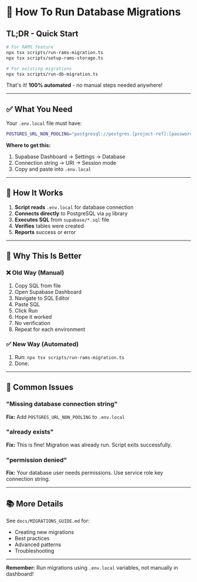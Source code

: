 # 🚀 How To Run Database Migrations

## TL;DR - Quick Start

```bash
# For RAMS feature
npx tsx scripts/run-rams-migration.ts
npx tsx scripts/setup-rams-storage.ts

# For existing migrations
npx tsx scripts/run-db-migration.ts
```

That's it! **100% automated** - no manual steps needed anywhere!

---

## ✅ What You Need

Your `.env.local` file must have:

```bash
POSTGRES_URL_NON_POOLING="postgresql://postgres.[project-ref]:[password]@aws-0-[region].pooler.supabase.com:5432/postgres"
```

**Where to get this:**
1. Supabase Dashboard → Settings → Database
2. Connection string → URI → Session mode
3. Copy and paste into `.env.local`

---

## 🔄 How It Works

1. **Script reads** `.env.local` for database connection
2. **Connects directly** to PostgreSQL via `pg` library  
3. **Executes SQL** from `supabase/*.sql` file
4. **Verifies** tables were created
5. **Reports** success or error

---

## 🎯 Why This Is Better

### ❌ Old Way (Manual)
1. Copy SQL from file
2. Open Supabase Dashboard
3. Navigate to SQL Editor
4. Paste SQL
5. Click Run
6. Hope it worked
7. No verification
8. Repeat for each environment

### ✅ New Way (Automated)
1. Run: `npx tsx scripts/run-rams-migration.ts`
2. Done.

---

## 🐛 Common Issues

### "Missing database connection string"

**Fix:** Add `POSTGRES_URL_NON_POOLING` to `.env.local`

### "already exists"  

**Fix:** This is fine! Migration was already run. Script exits successfully.

### "permission denied"

**Fix:** Your database user needs permissions. Use service role key connection string.

---

## 📚 More Details

See `docs/MIGRATIONS_GUIDE.md` for:
- Creating new migrations
- Best practices
- Advanced patterns
- Troubleshooting

---

**Remember:** Run migrations using `.env.local` variables, not manually in dashboard!

